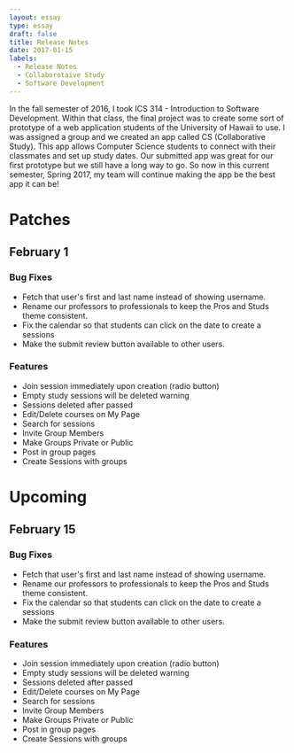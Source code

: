 ```yaml
---
layout: essay
type: essay
draft: false
title: Release Notes
date: 2017-01-15
labels:
  - Release Notes
  - Collaborotaive Study
  - Software Development
---
```


In the fall semester of 2016, I took ICS 314 - Introduction to Software Development. Within that class, the final project was to create some sort of prototype of a web application students of the University of Hawaii to use. I was assigned a group and we created an app called CS (Collaborative Study). This app allows Computer Science students to connect with their classmates and set up study dates. Our submitted app was great for our first prototype but we still have a long way to go. So now in this current semester, Spring 2017, my team will continue making the app be the best app it can be!

# Patches

## February 1

### Bug Fixes
- Fetch that user's first and last name instead of showing username.
- Rename our professors to professionals to keep the Pros and Studs theme consistent.
- Fix the calendar so that students can click on the date to create a sessions
- Make the submit review button available to other users.

### Features
- Join session immediately upon creation (radio button)
- Empty study sessions will be deleted warning
- Sessions deleted after passed
- Edit/Delete courses on My Page
- Search for sessions
- Invite Group Members
- Make Groups Private or Public
- Post in group pages
- Create Sessions with groups

# Upcoming

## February 15

### Bug Fixes
- Fetch that user's first and last name instead of showing username.
- Rename our professors to professionals to keep the Pros and Studs theme consistent.
- Fix the calendar so that students can click on the date to create a sessions
- Make the submit review button available to other users.

### Features
- Join session immediately upon creation (radio button)
- Empty study sessions will be deleted warning
- Sessions deleted after passed
- Edit/Delete courses on My Page
- Search for sessions
- Invite Group Members
- Make Groups Private or Public
- Post in group pages
- Create Sessions with groups

